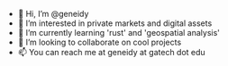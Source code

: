 - 👋 Hi, I’m @geneidy
- 👀 I’m interested in private markets and digital assets
- 🌱 I’m currently learning 'rust' and 'geospatial analysis'
- 💞️ I’m looking to collaborate on cool projects
- 📫 You can reach me at geneidy at gatech dot edu
<!---
geneidy/geneidy is a ✨ special ✨ repository because its `README.md` (this file) appears on your GitHub profile.
You can click the Preview link to take a look at your changes.
--->
